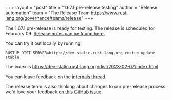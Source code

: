 +++
layout = "post"
title = "1.67.1 pre-release testing"
author = "Release automation"
team = "The Release Team <https://www.rust-lang.org/governance/teams/release>"
+++

The 1.67.1 pre-release is ready for testing. The release is scheduled for
February 09. [Release notes can be found here.][relnotes]

You can try it out locally by running:

```plain
RUSTUP_DIST_SERVER=https://dev-static.rust-lang.org rustup update stable
```

The index is <https://dev-static.rust-lang.org/dist/2023-02-07/index.html>.

You can leave feedback on the [internals thread](https://internals.rust-lang.org/t/rust-1-67-1-pre-release-testing/18289).

The release team is also thinking about changes to our pre-release process:
we'd love your feedback [on this GitHub issue][feedback].

[relnotes]: https://github.com/rust-lang/rust/blob/stable/RELEASES.md#version-1671-2023-02-09
[feedback]: https://github.com/rust-lang/release-team/issues/16
    

